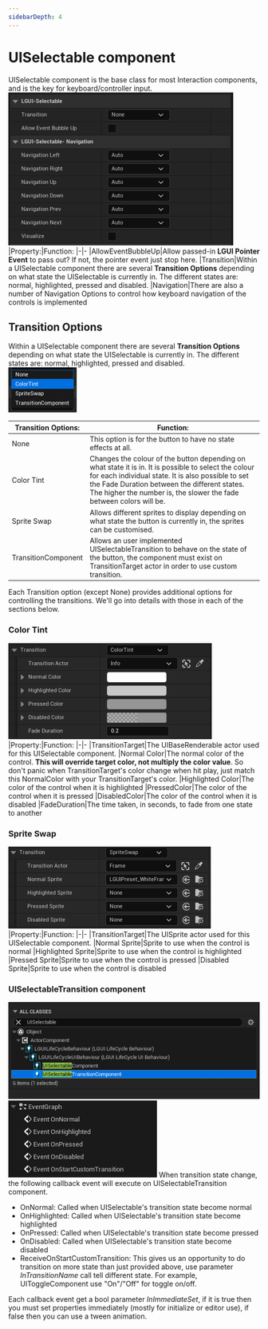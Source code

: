 ```yaml
---
sidebarDepth: 4
---
```


# UISelectable component

UISelectable component is the base class for most Interaction components, and is the key for keyboard/controller input.  
![](./1.png)
|Property:|Function:
|-|-
|AllowEventBubbleUp|Allow passed-in **LGUI Pointer Event** to pass out? If not, the pointer event just stop here.
|Transition|Within a UISelectable component there are several **Transition Options** depending on what state the UISelectable is currently in. The different states are: normal, highlighted, pressed and disabled.
|Navigation|There are also a number of Navigation Options to control how keyboard navigation of the controls is implemented

## Transition Options
Within a UISelectable component there are several **Transition Options** depending on what state the UISelectable is currently in. The different states are: normal, highlighted, pressed and disabled.  
![](./2.png)

|Transition Options:|Function:
|-|-
|None|This option is for the button to have no state effects at all.
|Color Tint|Changes the colour of the button depending on what state it is in. It is possible to select the colour for each individual state. It is also possible to set the Fade Duration between the different states. The higher the number is, the slower the fade between colors will be.
|Sprite Swap|Allows different sprites to display depending on what state the button is currently in, the sprites can be customised.
|TransitionComponent|Allows an user implemented UISelectableTransition to behave on the state of the button, the component must exist on TransitionTarget actor in order to use custom transition.
Each Transition option (except None) provides additional options for controlling the transitions. We'll go into details with those in each of the sections below.

### Color Tint
![](./3.png)
|Property:|Function:
|-|-
|TransitionTarget|The UIBaseRenderable actor used for this UISelectable component.
|Normal Color|The normal color of the control. **This will override target color, not multiply the color value**. So don't panic when TransitionTarget's color change when hit play, just match this NormalColor with your TransitionTarget's color.
|Highlighted Color|The color of the control when it is highlighted
|PressedColor|The color of the control when it is pressed
|DisabledColor|The color of the control when it is disabled
|FadeDuration|The time taken, in seconds, to fade from one state to another

### Sprite Swap
![](./4.png)
|Property:|Function:
|-|-
|TransitionTarget|The UISprite actor used for this UISelectable component.
|Normal Sprite|Sprite to use when the control is normal
|Highlighted Sprite|Sprite to use when the control is highlighted
|Pressed Sprite|Sprite to use when the control is pressed
|Disabled Sprite|Sprite to use when the control is disabled

### UISelectableTransition component
![](./5.png)![](./6.png)
When transition state change, the following callback event will execute on UISelectableTransition component.
- OnNormal: Called when UISelectable's transition state become normal
- OnHighlighted: Called when UISelectable's transition state become highlighted
- OnPressed: Called when UISelectable's transition state become pressed
- OnDisabled: Called when UISelectable's transition state become disabled
- ReceiveOnStartCustomTransition: This gives us an opportunity to do transition on more state than just provided above, use parameter *InTransitionName* call tell different state. For example, UIToggleComponent use "On"/"Off" for toggle on/off.

Each callback event get a bool parameter *InImmediateSet*, if it is true then you must set properties immediately (mostly for initialize or editor use), if false then you can use a tween animation.